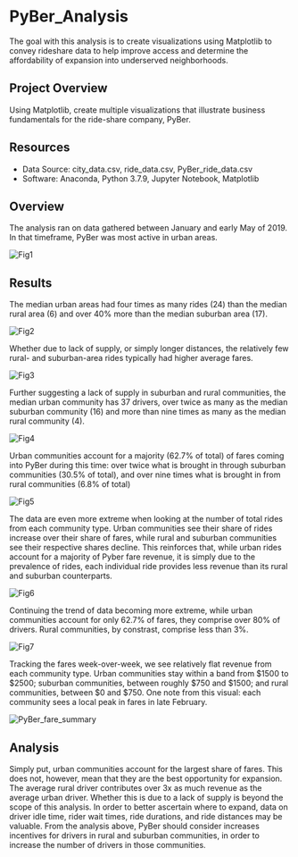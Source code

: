# PyBer_Analysis
The goal with this analysis is to create visualizations using Matplotlib to convey rideshare data to help improve access and determine the affordability of expansion into underserved neighborhoods.

## Project Overview
Using Matplotlib, create multiple visualizations that illustrate business fundamentals for the ride-share company, PyBer.

## Resources
- Data Source: city_data.csv, ride_data.csv, PyBer_ride_data.csv
- Software: Anaconda, Python 3.7.9, Jupyter Notebook, Matplotlib

## Overview
The analysis ran on data gathered between January and early May of 2019. In that timeframe, PyBer was most active in urban areas.

![Fig1](Resources/Fig1.png)

## Results

The median urban areas had four times as many rides (24) than the median rural area (6) and over 40% more than the median suburban area (17).

![Fig2](Resources/Fig2.png)

Whether due to lack of supply, or simply longer distances, the relatively few rural- and suburban-area rides typically had higher average fares.

![Fig3](Resources/Fig3.png)

Further suggesting a lack of supply in suburban and rural communities, the median urban community has 37 drivers, over twice as many as the median suburban community (16) and more than nine times as many as the median rural community (4).

![Fig4](Resources/Fig4.png)


Urban communities account for a majority (62.7% of total) of fares coming into PyBer during this time: over twice what is brought in through suburban communities (30.5% of total), and over nine times what is brought in from rural communities (6.8% of total)

![Fig5](Resources/Fig5.png)

The data are even more extreme when looking at the number of total rides from each community type. Urban communities see their share of rides increase over their share of fares, while rural and suburban communities see their respective shares decline. This reinforces that, while urban rides account for a majority of Pyber fare revenue, it is simply due to the prevalence of rides, each individual ride provides less revenue than its rural and suburban counterparts.

![Fig6](Resources/Fig6.png)

Continuing the trend of data becoming more extreme, while urban communities account for only 62.7% of fares, they comprise over 80% of drivers. Rural communities, by constrast, comprise less than 3%. 

![Fig7](Resources/Fig7.png)

Tracking the fares week-over-week, we see relatively flat revenue from each community type. Urban communities stay within a band from $1500 to $2500; suburban communities, between roughly $750 and $1500; and rural communities, between $0 and $750. One note from this visual: each community sees a local peak in fares in late February.

![PyBer_fare_summary](Resources/PyBer_fare_summary.png)

## Analysis

Simply put, urban communities account for the largest share of fares. This does not, however, mean that they are the best opportunity for expansion. The average rural driver contributes over 3x as much revenue as the average urban driver. Whether this is due to a lack of supply is beyond the scope of this analysis. In order to better ascertain where to expand, data on driver idle time, rider wait times, ride durations, and ride distances may be valuable. From the analysis above, PyBer should consider increases incentives for drivers in rural and suburban communities, in order to increase the number of drivers in those communities.



